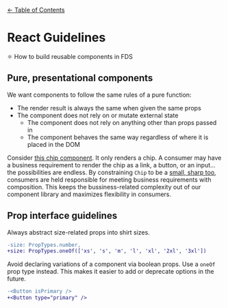 [&larr; Table of Contents](../CONTRIBUTING.md)

# React Guidelines
⚛️ How to build reusable components in FDS

## Pure, presentational components
We want components to follow the same rules of a pure function:

- The render result is always the same when given the same props
- The component does not rely on or mutate external state
  - The component does not rely on anything other than props passed in
  - The component behaves the same way regardless of where it is placed in the DOM

Consider [this chip component](http://mbootstrap.com/docs/forms/chips). It only renders a
chip. A consumer may have a business requirement to render the chip as a link, a button,
or an input... the possibilities are endless. By constraining `Chip` to be a [small, sharp too](./principles.md#small-sharp-tools),
consumers are held responsible for meeting business requirements with composition. This
keeps the bussiness-related complexity out of our component library and maximizes
flexibility in consumers.


## Prop interface guidelines

Always abstract size-related props into shirt sizes.

```diff
-size: PropTypes.number,
+size: PropTypes.oneOf(['xs', 's', 'm', 'l', 'xl', '2xl', '3xl'])
```

Avoid declaring variations of a component via boolean props. Use a `oneOf` prop type
instead. This makes it easier to add or deprecate options in the future.

```diff
-<Button isPrimary />
+<Button type="primary" />
```
